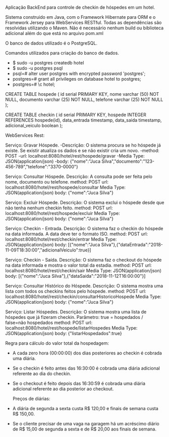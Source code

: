    Aplicação BackEnd para controle de checkin de hóspedes em um hotel.

   Sistema construido em Java, com o Framework Hibernate para ORM e o Framework Jersey para WebServices RESTful.
   Todas as dependências são resolvidas utilizando o Maven.
   Não é necessário nenhum build ou biblioteca adicional além do que está no arquivo pom.xml

   O banco de dados utilizado é o PostgreSQL.

   Comandos utilizados para criação do banco de dados.
- $ sudo -u postgres createdb hotel
- $ sudo -u postgres psql
- psql=# alter user postgres with encrypted password 'postgres';
- postgres=# grant all privileges on database hotel to postgres;
- postgres=# \c hotel;

CREATE TABLE hospede (
   id serial PRIMARY KEY,
   nome varchar (50) NOT NULL,
   documento varchar (25) NOT NULL,
   telefone varchar (25) NOT NULL
);

CREATE TABLE checkin (
    id serial PRIMARY KEY,
    hospede INTEGER REFERENCES hospede(id),
    data_entrada timestamp,
    data_saida timestamp,
    adicional_veiculo boolean
);


WebServices Rest:

   Serviço: Gravar Hóspede.
   -Descrição: O sistema procura se ho hóspede já existe. Se existir atualiza os dados e se não existir cria um novo.
   -method: POST
   -url: localhost:8080/hotel/rest/hospede/gravar
   -Media Type: JSON(application/json)
   -body: {"nome":"Juca Silva","documento":"123-456-789","telefone":"3370-0000"}

   Serviço: Consultar Hóspede.
   Descrição: A consulta pode ser feita pelo nome, documento ou telefone.
   method: POST
   url: localhost:8080/hotel/rest/hospede/consultar
   Media Type: JSON(application/json)
   body: {"nome":"Juca Silva"}

   Serviço: Excluir Hóspede.
   Descrição: O sistema exclui o hóspede desde que não tenha nenhum checkin feito.
   method: POST
   url: localhost:8080/hotel/rest/hospede/excluir
   Media Type: JSON(application/json)
   body: {"nome":"Juca Silva"}

   Serviço: Checkin - Entrada.
   Descrição: O sistema faz o checkin do hóspede na data informada. A data deve ter o formato ISO.
   method: POST
   url: localhost:8080/hotel/rest/checkin/entrar
   Media Type: JSON(application/json)
   body: [{"nome":"Juca Silva"},{"dataEntrada":"2018-11-09T18:30:00","adicionalVeiculo":true}]

   Serviço: Checkin - Saída.
   Descrição: O sistema faz o checkout do hóspede na data informada e mostra o valor total da estadia.
   method: POST
   url: localhost:8080/hotel/rest/checkin/sair
   Media Type: JSON(application/json)
   body: [{"nome":"Juca Silva"},{"dataSaida":"2018-11-12T16:00:00"}]

   Serviço: Consultar Histórico do Hóspede.
   Descrição: O sistema mostra uma lista com todos os checkins feitos pelo hóspede.
   method: POST
   url: localhost:8080/hotel/rest/checkin/consultarHistoricoHospede
   Media Type: JSON(application/json)
   body: {"nome":"Juca Silva"}

   Serviço: Listar Hóspedes.
   Descrição: O sistema mostra uma lista de hóspedes que já fizeram checkin.
   Parâmetro: true = hospedados  /  false=não hospedados
   method: POST
   url: localhost:8080/hotel/rest/hospede/listarHospedes
   Media Type: JSON(application/json)
   body: {"listarHospedados":true}


   Regra para cálculo do valor total da hospedagem:
- A cada zero hora (00:00:00) dos dias posteriores ao checkin é cobrada uma diária.
- Se o checkin é feito antes das 16:30:00 é cobrada uma diária adicional referente ao dia do checkin.
- Se o checkout é feito depois das 16:30:59 é cobrada uma diária adicional referente ao dia posterior ao checkout.


   Preços de diárias:
- A diária de segunda a sexta custa R$ 120,00 e finais de semana custa R$ 150,00.
- Se o cliente precisar de uma vaga na garagem há um acréscimo diário de R$ 15,00 de segunda a sexta e de R$ 20,00 aos finais de semana.

